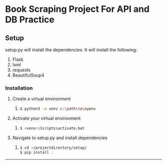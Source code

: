 # Book Scraping Project For API and DB Practice

## Setup

setup.py will install the dependencies. It will install the following:
1. Flask
2. lxml
3. requests
4. BeautifulSoup4

### Installation

1. Create a virtual environment 
   1. ```bash
      $ python3 -m venv c:\path\to\myenv
      ```
      
2. Activate your virtual environment
   1. ```bash
      $ <venv>\Scripts\activate.bat 
      ```

3. Navigate to setup.py and install dependencies
   1. ```bash
      $ cd ~/projectdirectory/setup/
      $ pip install .
      ```


***

